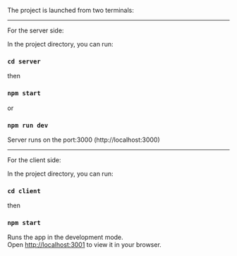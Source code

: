 The project is launched from two terminals:

---

For the server side:

In the project directory, you can run:

### `cd server`

then

### `npm start`

or

### `npm run dev`

Server runs on the port:3000 (http://localhost:3000)

---

For the client side:

In the project directory, you can run:

### `cd client`

then

### `npm start`

Runs the app in the development mode.\
Open [http://localhost:3001](http://localhost:3001) to view it in your browser.
